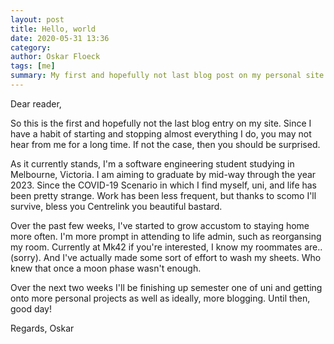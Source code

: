```yaml
---
layout: post
title: Hello, world
date: 2020-05-31 13:36
category: 
author: Oskar Floeck
tags: [me]
summary: My first and hopefully not last blog post on my personal site.
---
```


Dear reader,

So this is the first and hopefully not the last blog entry on my site. Since I have a habit of starting and stopping almost everything I do, you may not hear from me for a long time. If not the case, then you should be surprised.

As it currently stands, I'm a software engineering student studying in Melbourne, Victoria. I am aiming to graduate by mid-way through the year 2023. Since the COVID-19 Scenario in which I find myself, uni, and life has been pretty strange. Work has been less frequent, but thanks to scomo I'll survive, bless you Centrelink you beautiful bastard.

Over the past few weeks, I've started to grow accustom to staying home more often. I'm more prompt in attending to life admin, such as reorgansing my room. Currently at Mk42 if you're interested, I know my roommates are.. (sorry). And I've actually made some sort of effort to wash my sheets. Who knew that once a moon phase wasn't enough.

Over the next two weeks I'll be finishing up semester one of uni and getting onto more personal projects as well as ideally, more blogging. Until then, good day!

Regards, Oskar